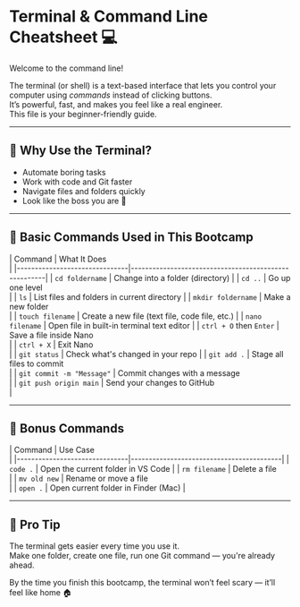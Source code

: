 # Terminal & Command Line Cheatsheet 💻

Welcome to the command line!

The terminal (or shell) is a text-based interface that lets you 
control your computer using *commands* instead of clicking 
buttons.  
It’s powerful, fast, and makes you feel like a real engineer.  
This file is your beginner-friendly guide.

---

## 🧠 Why Use the Terminal?

- Automate boring tasks
- Work with code and Git faster
- Navigate files and folders quickly
- Look like the boss you are 💪

---

## 🧰 Basic Commands Used in This Bootcamp

| Command                        | What It Does                                         
|
|-------------------------------|------------------------------------------------------|
| `cd foldername`               | Change into a folder 
(directory)                     |
| `cd ..`                       | Go up one level                                      
|
| `ls`                          | List files and folders in 
current directory          |
| `mkdir foldername`           | Make a new folder                                    
|
| `touch filename`             | Create a new file (text file, 
code file, etc.)       |
| `nano filename`              | Open file in built-in terminal 
text editor           |
| `ctrl + O` then `Enter`      | Save a file inside Nano                              
|
| `ctrl + X`                   | Exit Nano                                            
|
| `git status`                 | Check what's changed in your 
repo                    |
| `git add .`                  | Stage all files to commit                            
|
| `git commit -m "Message"`    | Commit changes with a message                        
|
| `git push origin main`       | Send your changes to GitHub                          
|

---

## 🧪 Bonus Commands

| Command                        | Use Case                                 
|
|-------------------------------|------------------------------------------|
| `code .`                      | Open the current folder in VS 
Code       |
| `rm filename`                | Delete a file                            
|
| `mv old new`                | Rename or move a file                    
|
| `open .`                     | Open current folder in Finder 
(Mac)      |

---

## 🚀 Pro Tip

The terminal gets easier every time you use it.  
Make one folder, create one file, run one Git command — you're 
already ahead.

By the time you finish this bootcamp, the terminal won’t feel 
scary — it’ll feel like home 🏠



